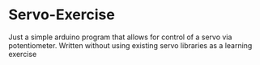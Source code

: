 # Servo-Exercise
Just a simple arduino program that allows for control of a servo via potentiometer.
Written without using existing servo libraries as a learning exercise

